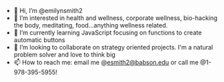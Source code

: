 - 👋 Hi, I’m @emilynsmith2
- 👀 I’m interested in health and wellness, corporate wellness, bio-hacking the body, meditating, food...anything wellness related. 
- 🌱 I’m currently learning JavaScript focusing on functions to create automatic buttons
- 💞️ I’m looking to collaborate on strategy oriented projects. I'm a natural problem solver and love to think big
- 📫 How to reach me: email me @esmith2@babson.edu or call me @1-978-395-5955! 

<!---
emilynsmith2/emilynsmith2 is a ✨ special ✨ repository because its `README.md` (this file) appears on your GitHub profile.
You can click the Preview link to take a look at your changes.
--->
